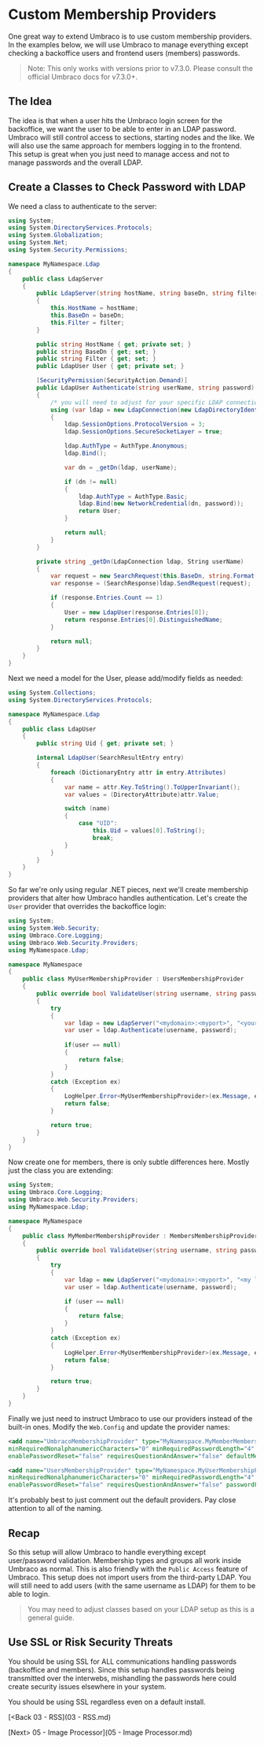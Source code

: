# Custom Membership Providers
One great way to extend Umbraco is to use custom membership providers.  In the examples below, we will use Umbraco to manage everything except checking a backoffice users and frontend users (members) passwords.

>Note: This only works with versions prior to v7.3.0. Please consult the official Umbraco docs for v7.3.0+.

## The Idea
The idea is that when a user hits the Umbraco login screen for the backoffice, we want the user to be able to enter in an LDAP password.  Umbraco will still control access to sections, starting nodes and the like.  We will also use the same approach for members logging in to the frontend.  This setup is great when you just need to manage access and not to manage passwords and the overall LDAP.

## Create a Classes to Check Password with LDAP
We need a class to authenticate to the server:
```c#
using System;
using System.DirectoryServices.Protocols;
using System.Globalization;
using System.Net;
using System.Security.Permissions;

namespace MyNamespace.Ldap
{
    public class LdapServer
    {
        public LdapServer(string hostName, string baseDn, string filter)
        {
            this.HostName = hostName;
            this.BaseDn = baseDn;
            this.Filter = filter;
        }

        public string HostName { get; private set; }
        public string BaseDn { get; set; }
        public string Filter { get; set; }
        public LdapUser User { get; private set; }

        [SecurityPermission(SecurityAction.Demand)]
        public LdapUser Authenticate(string userName, string password)
        {
            /* you will need to adjust for your specific LDAP connection */
            using (var ldap = new LdapConnection(new LdapDirectoryIdentifier(this.HostName)))
            {
                ldap.SessionOptions.ProtocolVersion = 3;
                ldap.SessionOptions.SecureSocketLayer = true;

                ldap.AuthType = AuthType.Anonymous;
                ldap.Bind();

                var dn = _getDn(ldap, userName);

                if (dn != null)
                {
                    ldap.AuthType = AuthType.Basic;
                    ldap.Bind(new NetworkCredential(dn, password));
                    return User;
                }

                return null;
            }
        }

        private string _getDn(LdapConnection ldap, String userName)
        {
            var request = new SearchRequest(this.BaseDn, string.Format(CultureInfo.InvariantCulture, this.Filter, userName), SearchScope.Subtree);
            var response = (SearchResponse)ldap.SendRequest(request);

            if (response.Entries.Count == 1)
            {
                User = new LdapUser(response.Entries[0]);
                return response.Entries[0].DistinguishedName;
            }

            return null;
        }
    }
}
```

Next we need a model for the User, please add/modify fields as needed:
```c#
using System.Collections;
using System.DirectoryServices.Protocols;

namespace MyNamespace.Ldap
{
    public class LdapUser
    {
        public string Uid { get; private set; }

        internal LdapUser(SearchResultEntry entry)
        {
            foreach (DictionaryEntry attr in entry.Attributes)
            {
                var name = attr.Key.ToString().ToUpperInvariant();
                var values = (DirectoryAttribute)attr.Value;

                switch (name)
                {
                    case "UID": 
                        this.Uid = values[0].ToString();
                        break;
                }
            }
        }
    }
}
```
So far we're only using regular .NET pieces, next we'll create membership providers that alter how Umbraco handles authentication.  Let's create the `User` provider that overrides the backoffice login:

```c#
using System;
using System.Web.Security;
using Umbraco.Core.Logging;
using Umbraco.Web.Security.Providers;
using MyNamespace.Ldap;

namespace MyNamespace
{
    public class MyUserMembershipProvider : UsersMembershipProvider
    {
        public override bool ValidateUser(string username, string password)
        {
            try
            {
                var ldap = new LdapServer("<mydomain>:<myport>", "<your ldap search string here>", "uid={0}");
                var user = ldap.Authenticate(username, password);
                
                if(user == null)
                {
                    return false;
                }
            }
            catch (Exception ex)
            {
                LogHelper.Error<MyUserMembershipProvider>(ex.Message, ex);
                return false;
            }

            return true;
        }
    }
}
```

Now create one for members, there is only subtle differences here.  Mostly just the class you are extending:

```c#
using System;
using Umbraco.Core.Logging;
using Umbraco.Web.Security.Providers;
using MyNamespace.Ldap;

namespace MyNamespace
{
    public class MyMemberMembershipProvider : MembersMembershipProvider
    {
        public override bool ValidateUser(string username, string password)
        {
            try
            {
                var ldap = new LdapServer("<mydomain>:<myport>", "<my ldap search string>, "uid={0}");
                var user = ldap.Authenticate(username, password);

                if (user == null)
                {
                    return false;
                }
            }
            catch (Exception ex)
            {
                LogHelper.Error<MyUserMembershipProvider>(ex.Message, ex);
                return false;
            }

            return true;
        }
    }
}
```

Finally we just need to instruct Umbraco to use our providers instead of the built-in ones.  Modify the `Web.Config` and update the provider names:

```xml
<add name="UmbracoMembershipProvider" type="MyNamespace.MyMemberMembershipProvider, MyAssemblyName" 
minRequiredNonalphanumericCharacters="0" minRequiredPasswordLength="4" useLegacyEncoding="true" enablePasswordRetrieval="false" 
enablePasswordReset="false" requiresQuestionAndAnswer="false" defaultMemberTypeAlias="Member" passwordFormat="Hashed" />

<add name="UsersMembershipProvider" type="MyNamespace.MyUserMembershipProvider, MyAssemblyName" 
minRequiredNonalphanumericCharacters="0" minRequiredPasswordLength="4" useLegacyEncoding="true" enablePasswordRetrieval="false" 
enablePasswordReset="false" requiresQuestionAndAnswer="false" passwordFormat="Hashed" />
```

It's probably best to just comment out the default providers.  Pay close attention to all of the naming.

## Recap
So this setup will allow Umbraco to handle everything except user/password validation.  Membership types and groups all work inside Umbraco as normal.  This is also friendly with the `Public Access` feature of Umbraco.  This setup does not import users from the third-party LDAP.  You will still need to add users (with the same username as LDAP) for them to be able to login.

>You may need to adjust classes based on your LDAP setup as this is a general guide. 

## Use SSL or Risk Security Threats
You should be using SSL for ALL communications handling passwords (backoffice and members).  Since this setup handles passwords being transmitted over the interwebs, mishandling the passwords here could create security issues elsewhere in your system.

You should be using SSL regardless even on a default install.

[<Back 03 - RSS](03 - RSS.md)

[Next> 05 - Image Processor](05 - Image Processor.md)
